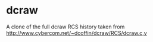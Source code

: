dcraw
=====

A clone of the full dcraw RCS history taken from http://www.cybercom.net/~dcoffin/dcraw/RCS/dcraw.c,v
